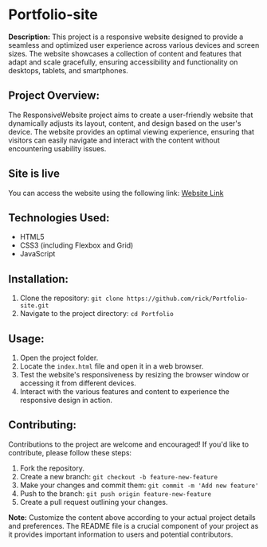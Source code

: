 
# Portfolio-site


**Description:**
This project is a responsive website designed to provide a seamless and optimized user experience across various devices and screen sizes. The website showcases a collection of content and features that adapt and scale gracefully, ensuring accessibility and functionality on desktops, tablets, and smartphones.

## Project Overview:
The ResponsiveWebsite project aims to create a user-friendly website that dynamically adjusts its layout, content, and design based on the user's device. The website provides an optimal viewing experience, ensuring that visitors can easily navigate and interact with the content without encountering usability issues.

## Site is live
You can access the website using the following link: [Website Link]((https://rick-ftw.github.io/Portfolio-site/))

## Technologies Used:
- HTML5
- CSS3 (including Flexbox and Grid)
- JavaScript 

## Installation:
1. Clone the repository: `git clone https://github.com/rick/Portfolio-site.git`
2. Navigate to the project directory: `cd Portfolio`

## Usage:
1. Open the project folder.
2. Locate the `index.html` file and open it in a web browser.
3. Test the website's responsiveness by resizing the browser window or accessing it from different devices.
4. Interact with the various features and content to experience the responsive design in action.

## Contributing:
Contributions to the project are welcome and encouraged! If you'd like to contribute, please follow these steps:
1. Fork the repository.
2. Create a new branch: `git checkout -b feature-new-feature`
3. Make your changes and commit them: `git commit -m 'Add new feature'`
4. Push to the branch: `git push origin feature-new-feature`
5. Create a pull request outlining your changes.

**Note:** Customize the content above according to your actual project details and preferences. The README file is a crucial component of your project as it provides important information to users and potential contributors.

